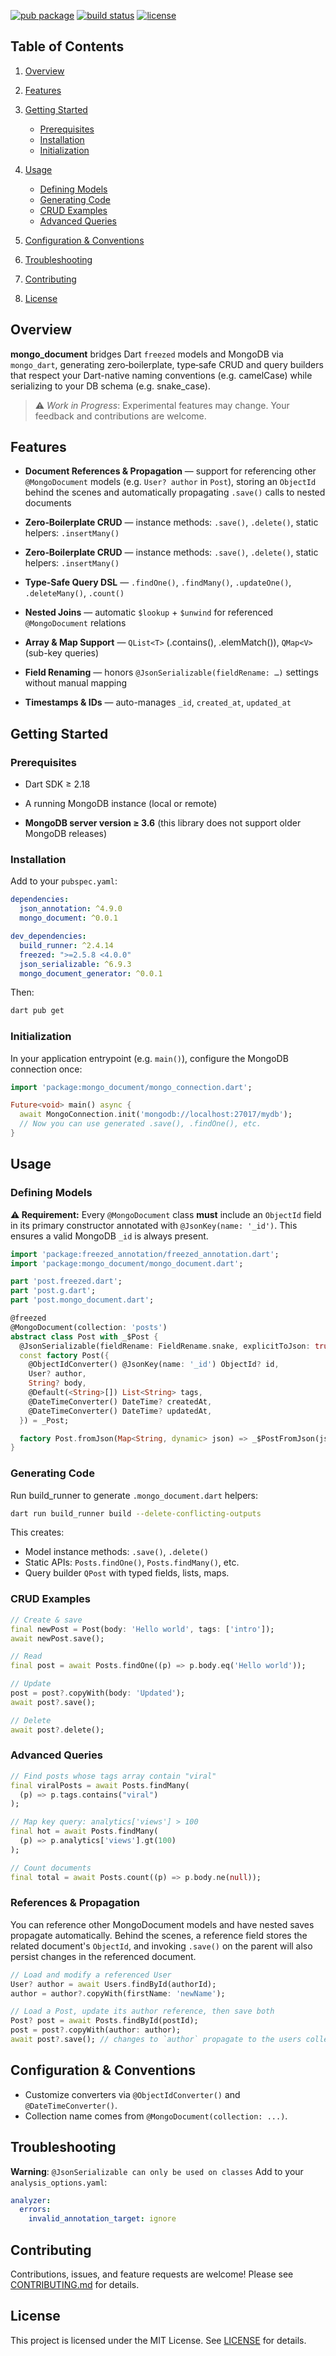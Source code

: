 [![pub package](https://img.shields.io/pub/v/mongo_document.svg)](https://pub.dev/packages/mongo_document)  [![build status](https://github.com/wannclem/mongo_document/actions/workflows/dart.yml/badge.svg)](https://github.com/wannclem/mongo_document/actions)  [![license](https://img.shields.io/badge/license-MIT-green)](LICENSE)

<!-- TOC -->

## Table of Contents

1. [Overview](#overview)
2. [Features](#features)
3. [Getting Started](#getting-started)

   * [Prerequisites](#prerequisites)
   * [Installation](#installation)
   * [Initialization](#initialization)
4. [Usage](#usage)

   * [Defining Models](#defining-models)
   * [Generating Code](#generating-code)
   * [CRUD Examples](#crud-examples)
   * [Advanced Queries](#advanced-queries)
5. [Configuration & Conventions](#configuration--conventions)
6. [Troubleshooting](#troubleshooting)
7. [Contributing](#contributing)
8. [License](#license)

<!-- /TOC -->

## Overview

**mongo\_document** bridges Dart `freezed` models and MongoDB via `mongo_dart`, generating zero‑boilerplate, type‑safe CRUD and query builders that respect your Dart-native naming conventions (e.g. camelCase) while serializing to your DB schema (e.g. snake\_case).

> ⚠️ *Work in Progress*: Experimental features may change. Your feedback and contributions are welcome.

## Features

* **Document References & Propagation** — support for referencing other `@MongoDocument` models (e.g. `User? author` in `Post`), storing an `ObjectId` behind the scenes and automatically propagating `.save()` calls to nested documents

* **Zero‑Boilerplate CRUD** — instance methods: `.save()`, `.delete()`, static helpers: `.insertMany()`

* **Zero‑Boilerplate CRUD** — instance methods: `.save()`, `.delete()`, static helpers: `.insertMany()`

* **Type‑Safe Query DSL** — `.findOne()`, `.findMany()`, `.updateOne()`, `.deleteMany()`, `.count()`

* **Nested Joins** — automatic `$lookup` + `$unwind` for referenced `@MongoDocument` relations

* **Array & Map Support** — `QList<T>` (.contains(), .elemMatch()), `QMap<V>` (sub-key queries)

* **Field Renaming** — honors `@JsonSerializable(fieldRename: …)` settings without manual mapping

* **Timestamps & IDs** — auto-manages `_id`, `created_at`, `updated_at`

## Getting Started

### Prerequisites

* Dart SDK ≥ 2.18

* A running MongoDB instance (local or remote)

* **MongoDB server version ≥ 3.6** (this library does not support older MongoDB releases)


### Installation

Add to your `pubspec.yaml`:

```yaml
dependencies:
  json_annotation: ^4.9.0
  mongo_document: ^0.0.1

dev_dependencies:
  build_runner: ^2.4.14
  freezed: ">=2.5.8 <4.0.0"
  json_serializable: ^6.9.3
  mongo_document_generator: ^0.0.1
```

Then:

```bash
dart pub get
```

### Initialization

In your application entrypoint (e.g. `main()`), configure the MongoDB connection once:

```dart
import 'package:mongo_document/mongo_connection.dart';

Future<void> main() async {
  await MongoConnection.init('mongodb://localhost:27017/mydb');
  // Now you can use generated .save(), .findOne(), etc.
}
```

## Usage

### Defining Models

**⚠️ Requirement:** Every `@MongoDocument` class **must** include an `ObjectId` field in its primary constructor annotated with `@JsonKey(name: '_id')`. This ensures a valid MongoDB `_id` is always present.

```dart
import 'package:freezed_annotation/freezed_annotation.dart';
import 'package:mongo_document/mongo_document.dart';

part 'post.freezed.dart';
part 'post.g.dart';
part 'post.mongo_document.dart';

@freezed
@MongoDocument(collection: 'posts')
abstract class Post with _$Post {
  @JsonSerializable(fieldRename: FieldRename.snake, explicitToJson: true)
  const factory Post({
    @ObjectIdConverter() @JsonKey(name: '_id') ObjectId? id,
    User? author,
    String? body,
    @Default(<String>[]) List<String> tags,
    @DateTimeConverter() DateTime? createdAt,
    @DateTimeConverter() DateTime? updatedAt,
  }) = _Post;

  factory Post.fromJson(Map<String, dynamic> json) => _$PostFromJson(json);
}
```

### Generating Code

Run build\_runner to generate `.mongo_document.dart` helpers:

```bash
dart run build_runner build --delete-conflicting-outputs
```

This creates:

* Model instance methods: `.save()`, `.delete()`
* Static APIs: `Posts.findOne()`, `Posts.findMany()`, etc.
* Query builder `QPost` with typed fields, lists, maps.

### CRUD Examples

```dart
// Create & save
final newPost = Post(body: 'Hello world', tags: ['intro']);
await newPost.save();

// Read
final post = await Posts.findOne((p) => p.body.eq('Hello world'));

// Update
post = post?.copyWith(body: 'Updated');
await post?.save();

// Delete
await post?.delete();
```

### Advanced Queries

```dart
// Find posts whose tags array contain "viral"
final viralPosts = await Posts.findMany(
  (p) => p.tags.contains("viral")
);

// Map key query: analytics['views'] > 100
final hot = await Posts.findMany(
  (p) => p.analytics['views'].gt(100)
);

// Count documents
final total = await Posts.count((p) => p.body.ne(null));
```

### References & Propagation

You can reference other MongoDocument models and have nested saves propagate automatically. Behind the scenes, a reference field stores the related document's `ObjectId`, and invoking `.save()` on the parent will also persist changes in the referenced document.

```dart
// Load and modify a referenced User
User? author = await Users.findById(authorId);
author = author?.copyWith(firstName: 'newName');

// Load a Post, update its author reference, then save both
Post? post = await Posts.findById(postId);
post = post?.copyWith(author: author);
await post?.save(); // changes to `author` propagate to the users collection
```

## Configuration & Conventions

* Customize converters via `@ObjectIdConverter()` and `@DateTimeConverter()`.
* Collection name comes from `@MongoDocument(collection: ...)`.

## Troubleshooting

**Warning**: `@JsonSerializable can only be used on classes`
Add to your `analysis_options.yaml`:

```yaml
analyzer:
  errors:
    invalid_annotation_target: ignore
```

## Contributing

Contributions, issues, and feature requests are welcome!
Please see [CONTRIBUTING.md](CONTRIBUTING.md) for details.

## License

This project is licensed under the MIT License. See [LICENSE](LICENSE) for details.
